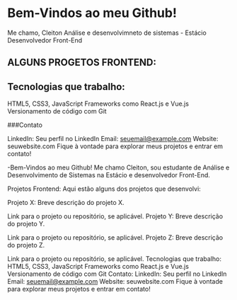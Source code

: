 # Bem-Vindos ao meu Github! 

Me chamo, Cleiton
Análise e desenvolvimneto de sistemas - Estácio
Desenvolvedor Front-End



## ALGUNS PROGETOS FRONTEND:



## Tecnologias que trabalho:

HTML5, CSS3, JavaScript
Frameworks como React.js e Vue.js
Versionamento de código com Git


###Contato

LinkedIn: Seu perfil no LinkedIn
Email: seuemail@example.com
Website: seuwebsite.com
Fique à vontade para explorar meus projetos e entrar em contato!



-Bem-Vindos ao meu Github!
Me chamo Cleiton, sou estudante de Análise e Desenvolvimento de Sistemas na Estácio e desenvolvedor Front-End.

Projetos Frontend:
Aqui estão alguns dos projetos que desenvolvi:

Projeto X: Breve descrição do projeto X.

Link para o projeto ou repositório, se aplicável.
Projeto Y: Breve descrição do projeto Y.

Link para o projeto ou repositório, se aplicável.
Projeto Z: Breve descrição do projeto Z.

Link para o projeto ou repositório, se aplicável.
Tecnologias que trabalho:
HTML5, CSS3, JavaScript
Frameworks como React.js e Vue.js
Versionamento de código com Git
Contato:
LinkedIn: Seu perfil no LinkedIn
Email: seuemail@example.com
Website: seuwebsite.com
Fique à vontade para explorar meus projetos e entrar em contato!
